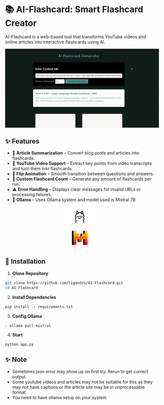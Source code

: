 # 📚 AI-Flashcard: Smart Flashcard Creator  

AI-Flashcard is a web-based tool that transforms YouTube videos and online articles into interactive flashcards using AI.

![LigaFooty Animation](data/demo.gif)

## ✨ Features  

- 📝 **Article Summarization** – Convert blog posts and articles into flashcards.  
- 🎥 **YouTube Video Support** – Extract key points from video transcripts and turn them into flashcards.  
- 🔄 **Flip Animation** – Smooth transition between questions and answers.  
- 🔢 **Custom Flashcard Count** – Generate any amount of flashcards per run.  
- ⚠️ **Error Handling** – Displays clear messages for invalid URLs or processing failures.  
- 📝 **Ollama** – Uses Ollama system and model used is Mistral  7B

<p align="center">
  <img width="20%" src="data/og.png"> &nbsp &nbsp
</p>

<p align="center">
  <img width="20%" src="data/mistral.jpg"> &nbsp &nbsp
</p>

## 🚀 Installation  

1. **Clone Repository**
```bash
git clone https://github.com/ligandro/AI-Flashcard.git
cd AI-Flashcard
```

2. **Install Dependencies**
```bash
pip install -r requirements.txt
```

3. **Config Ollama**

```
- ollama pull mistral
``` 

4. **Start** 

```bash
python app.py
```



## ✨ Note  

- Sometimes json error may show up on first try. Rerun to get correct output. 
- Some youtube videos and articles may not be suitable for this as they may not have captions or the article site may be in unprocessable format.
- You need to have ollama setup on your system
